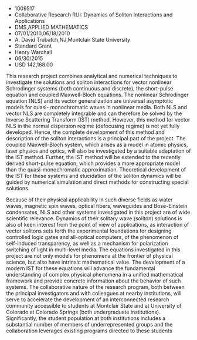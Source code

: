 
* 1009517
* Collaborative Research RUI: Dynamics of Soliton Interactions and Applications
* DMS,APPLIED MATHEMATICS
* 07/01/2010,06/18/2010
* A. David Trubatch,NJ,Montclair State University
* Standard Grant
* Henry Warchall
* 06/30/2015
* USD 142,168.00

This research project combines analytical and numerical techniques to
investigate the solutions and soliton interactions for vector nonlinear
Schrodinger systems (both continuous and discrete), the short-pulse equation and
coupled Maxwell-Bloch equations. The nonlinear Schrodinger equation (NLS) and
its vector generalization are universal asymptotic models for quasi-
monochromatic waves in nonlinear media. Both NLS and vector NLS are completely
integrable and can therefore be solved by the Inverse Scattering Transform (IST)
method. However, this method for vector NLS in the normal dispersion regime
(defocusing regime) is not yet fully developed. Hence, the complete development
of this method and description of the soliton interactions is a principal part
of the project. The coupled Maxwell-Bloch system, which arises as a model in
atomic physics, laser physics and optics, will also be investigated by a
suitable adaptation of the IST method. Further, the IST method will be extended
to the recently derived short-pulse equation, which provides a more appropriate
model than the quasi-monochromatic approximation. Theoretical development of the
IST for these systems and elucidation of the soliton dynamics will be guided by
numerical simulation and direct methods for constructing special solutions.

Because of their physical applicability in such diverse fields as water waves,
magnetic spin waves, optical fibers, waveguides and Bose-Einstein condensates,
NLS and other systems investigated in this project are of wide scientific
relevance. Dynamics of their solitary wave (soliton) solutions is also of keen
interest from the point of view of applications, as interaction of vector
solitons sets forth the experimental foundations for designing controlled logic
gates and all-optical computers, of the phenomenon of self-induced transparency,
as well as a mechanism for polarization switching of light in multi-level media.
The equations investigated in this project are not only models for phenomena at
the frontier of physical science, but also have intrinsic mathematical value.
The development of a modern IST for these equations will advance the fundamental
understanding of complex physical phenomena in a unified mathematical framework
and provide concrete information about the behavior of such systems. The
collaborative nature of the research program, both between the principal
investigators and with colleagues at nearby institutions, will serve to
accelerate the development of an interconnected research community accessible to
students at Montclair State and at University of Colorado at Colorado Springs
(both undergraduate institutions). Significantly, the student population at both
institutions includes a substantial number of members of underrepresented groups
and the collaboration leverages existing programs directed to these students
